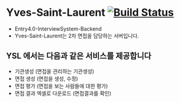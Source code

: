 # Yves-Saint-Laurent [![Build Status](https://travis-ci.com/EntryDSM/Yves-Saint-Laurent.svg?branch=master)](https://travis-ci.com/EntryDSM/Yves-Saint-Laurent)
- Entry4.0-InterviewSystem-Backend
- Yves-Saint-Laurent는 2차 면접을 담당하는 서버입니다.

## YSL 에서는 다음과 같은 서비스를 제공합니다
- 기관생성 (면접을 관리하는 기관생성)
- 면접 생성 (면접을 생성, 수정)
- 면접 평가 (면접을 보는 사람들에 대한 평가)
- 면접 결과 엑셀로 다운로드 (면접결과를 확인)

